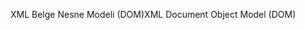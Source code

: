 <span data-ttu-id="8053f-101">XML Belge Nesne Modeli (DOM)</span><span class="sxs-lookup"><span data-stu-id="8053f-101">XML Document Object Model (DOM)</span></span>